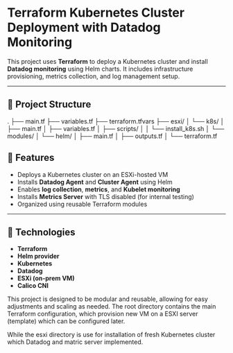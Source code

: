 # Terraform Kubernetes Cluster Deployment with Datadog Monitoring

This project uses **Terraform** to deploy a Kubernetes cluster and install **Datadog monitoring** using Helm charts. It includes infrastructure provisioning, metrics collection, and log management setup.

---

## 📁 Project Structure

.
├── main.tf
├── variables.tf
├── terraform.tfvars
├── esxi/
│ └── k8s/
│ ├── main.tf
│ ├── variables.tf
│ ├── scripts/
│ │ └── install_k8s.sh
│ └── modules/
│ └── helm/
│ ├── main.tf
│ ├── outputs.tf
│ └── terraform.tf

## 🚀 Features

- Deploys a Kubernetes cluster on an ESXi-hosted VM
- Installs **Datadog Agent** and **Cluster Agent** using Helm
- Enables **log collection**, **metrics**, and **Kubelet monitoring**
- Installs **Metrics Server** with TLS disabled (for internal testing)
- Organized using reusable Terraform modules

---

## 🔧 Technologies

- **Terraform**
- **Helm provider**
- **Kubernetes**
- **Datadog**
- **ESXi (on-prem VM)**
- **Calico CNI**

This project is designed to be modular and reusable, allowing for easy adjustments and scaling as needed. 
The root directory contains the main Terraform configuration, which provision new VM on a ESXI server (template) which can be configured later.

While the esxi directory is use for installation of fresh Kubernetes cluster which Datadog and matric server implemented.
